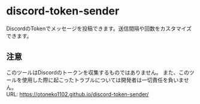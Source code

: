 # discord-token-sender
DiscordのTokenでメッセージを投稿できます。送信間隔や回数をカスタマイズできます。
## 注意
このツールはDiscordのトークンを収集するものではありません。
また、このツールを使用した際に起こったトラブルについては開発者は一切責任を負いません。
<br>
URL: https://otoneko1102.github.io/discord-token-sender/
